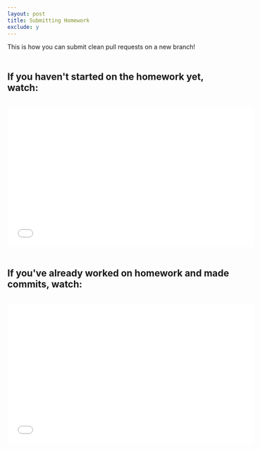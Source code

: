 ```yaml
---
layout: post
title: Submitting Homework
exclude: y
---
```


This is how you can submit clean pull requests on a new branch!
<br>
<br>
## If you haven't started on the homework yet, watch:
<br>

<iframe width="560" height="315" src="//www.youtube.com/embed/sPj-HHB8osc" frameborder="0" allowfullscreen></iframe>
<br>
<br>

## If you've already worked on homework and made commits, watch:
<br>

<iframe width="560" height="315" src="//www.youtube.com/embed/CUpk6F2eNs0" frameborder="0" allowfullscreen></iframe>
